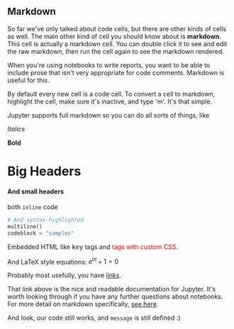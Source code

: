 ## Markdown

So far we've only talked about code cells, but there are other kinds of cells as well. The main other kind of cell you should know about is **markdown**. This cell is actually a markdown cell. You can double click it to see and edit the raw markdown, then run the cell again to see the markdown rendered.

When you're using notebooks to write reports, you want to be able to include prose that isn't very appropriate for code comments. Markdown is useful for this.

By default every new cell is a code cell. To convert a cell to markdown, highlight the cell, make sure it's inactive, and type 'm'. It's that simple.

Jupyter supports full markdown so you can do all sorts of things, like

_Italics_

__Bold__

# Big Headers

#### And small headers

both `inline` code

```python
# And syntax-highlighted
multiline()
codeblock = "samples"
```

Embedded HTML like <kbd>key</kbd> tags and <span style="color:red;">tags with custom CSS</span>.

And LaTeX style equations: $e^{i\pi} + 1 = 0$

Probably most usefully, you have [links](http://jupyter-notebook.readthedocs.io/en/latest/notebook.html).

That link above is the nice and readable documentation for Jupyter. It's worth looking through if you have any further questions about notebooks. For more detail on markdown specifically, [see here](http://jupyter-notebook.readthedocs.io/en/latest/examples/Notebook/Working%20With%20Markdown%20Cells.html). 

And look, our code still works, and `message` is still defined :)
